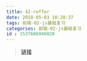 ```yaml
---
title: 42-reffer
date: 2018-05-03 10:28:37
tags: 前端-02-js基础复习
categories: 前端-02-js基础复习
id : 1537686946028
---
```

> [链接](http://blog.csdn.net/flyingpig2016/article/details/53130912)

